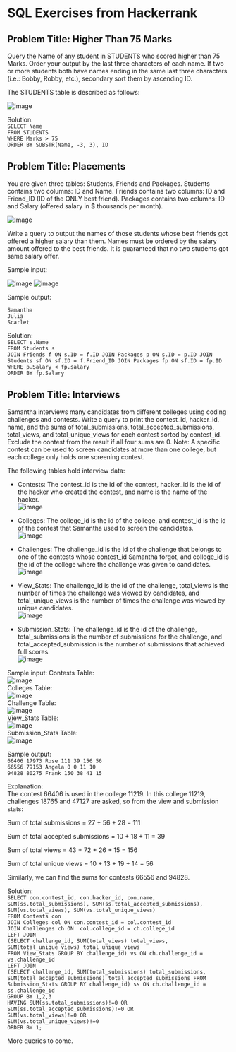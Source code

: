 # SQL Exercises from Hackerrank

## Problem Title: Higher Than 75 Marks
Query the Name of any student in STUDENTS who scored higher than 75 Marks. Order your output by the last three characters of each name. If two or more students both have names ending in the same last three characters (i.e.: Bobby, Robby, etc.), secondary sort them by ascending ID. 

The STUDENTS table is described as follows:

![image](https://user-images.githubusercontent.com/107836788/207787672-372456a6-6260-48af-bc08-d3db69a0df25.png)

Solution:   
`SELECT Name`   
 `FROM STUDENTS`  
 `WHERE Marks > 75`  
 `ORDER BY SUBSTR(Name, -3, 3), ID`
 
 ## Problem Title: Placements
 You are given three tables: Students, Friends and Packages. Students contains two columns: ID and Name. Friends contains two columns: ID and Friend_ID (ID of the ONLY best friend). Packages contains two columns: ID and Salary (offered salary in $ thousands per month).
 
 ![image](https://user-images.githubusercontent.com/107836788/207793434-3d9a9a07-1183-4238-836d-f2fe34a63ff6.png)

Write a query to output the names of those students whose best friends got offered a higher salary than them. Names must be ordered by the salary amount offered to the best friends. It is guaranteed that no two students got same salary offer.

Sample input:

![image](https://user-images.githubusercontent.com/107836788/207793554-3faccbd5-984a-4635-81f0-96e67398392b.png)
![image](https://user-images.githubusercontent.com/107836788/207793572-0a5903b4-6f90-4e8e-a0b9-e148338973cd.png)

Sample output: 

`Samantha`  
`Julia`  
`Scarlet`  

Solution:  
`SELECT s.Name`  
`FROM Students s`  
`JOIN Friends f ON s.ID = f.ID JOIN Packages p ON s.ID = p.ID JOIN Students sf ON sf.ID = f.Friend_ID JOIN Packages fp ON sf.ID = fp.ID`  
`WHERE p.Salary < fp.salary`  
`ORDER BY fp.Salary`


## Problem Title: Interviews
Samantha interviews many candidates from different colleges using coding challenges and contests. Write a query to print the contest_id, hacker_id, name, and the sums of total_submissions, total_accepted_submissions, total_views, and total_unique_views for each contest sorted by contest_id. Exclude the contest from the result if all four sums are 0.
Note: A specific contest can be used to screen candidates at more than one college, but each college only holds one screening contest.

The following tables hold interview data:

- Contests: The contest_id is the id of the contest, hacker_id is the id of the hacker who created the contest, and name is the name of the hacker.  
![image](https://user-images.githubusercontent.com/107836788/207863416-b8e5c965-4460-4ce7-991e-6220f0357e10.png)

- Colleges: The college_id is the id of the college, and contest_id is the id of the contest that Samantha used to screen the candidates.  
![image](https://user-images.githubusercontent.com/107836788/207863514-5e467e01-d787-4c70-ad2b-5a1bbca66e70.png)

- Challenges: The challenge_id is the id of the challenge that belongs to one of the contests whose contest_id Samantha forgot, and college_id is the id of the college where the challenge was given to candidates.  
![image](https://user-images.githubusercontent.com/107836788/207864253-c4f75a0a-e264-4ba5-9a58-56d160eb9606.png)

- View_Stats: The challenge_id is the id of the challenge, total_views is the number of times the challenge was viewed by candidates, and total_unique_views is the number of times the challenge was viewed by unique candidates.  
![image](https://user-images.githubusercontent.com/107836788/207864477-c9b5747d-fcaf-400f-97d0-cccd37329bd0.png)

- Submission_Stats: The challenge_id is the id of the challenge, total_submissions is the number of submissions for the challenge, and total_accepted_submission is the number of submissions that achieved full scores.  
![image](https://user-images.githubusercontent.com/107836788/207864654-da3fbcc8-39ac-46b6-b8a8-cc246a892001.png)


Sample input:
Contests Table:  
![image](https://user-images.githubusercontent.com/107836788/207864988-6735300c-3326-49e3-a0f7-532c30cbf69b.png)  
Colleges Table:  
![image](https://user-images.githubusercontent.com/107836788/207865813-e6cd239e-e3f8-40ad-9c0e-954dd28408f7.png)  
Challenge Table:  
![image](https://user-images.githubusercontent.com/107836788/207865913-70b49f10-9a57-4303-a794-2df8530536db.png)  
View_Stats Table:  
![image](https://user-images.githubusercontent.com/107836788/207866109-0ff99066-c9ed-4b42-99cf-294dc0aa22be.png)  
Submission_Stats Table:  
![image](https://user-images.githubusercontent.com/107836788/207866148-150183ab-b84e-4bdf-bf4a-41b97bf90542.png)  

Sample output:  
`66406 17973 Rose 111 39 156 56`  
`66556 79153 Angela 0 0 11 10`  
`94828 80275 Frank 150 38 41 15`  

Explanation:  
The contest 66406 is used in the college 11219. In this college 11219, challenges 18765 and 47127 are asked, so from the view and submission stats:

Sum of total submissions = 27 + 56 + 28 = 111

Sum of total accepted submissions = 10 + 18 + 11 = 39

Sum of total views = 43 + 72 + 26 + 15 = 156

Sum of total unique views = 10 + 13 + 19 + 14 = 56

Similarly, we can find the sums for contests 66556 and 94828.

Solution:  
`SELECT con.contest_id, con.hacker_id, con.name, SUM(ss.total_submissions), SUM(ss.total_accepted_submissions), SUM(vs.total_views), SUM(vs.total_unique_views)`  
`FROM Contests con`   
`JOIN Colleges col ON con.contest_id = col.contest_id`  
`JOIN Challenges ch ON  col.college_id = ch.college_id`   
`LEFT JOIN`  
`(SELECT challenge_id, SUM(total_views) total_views, SUM(total_unique_views) total_unique_views`  
`FROM View_Stats GROUP BY challenge_id) vs ON ch.challenge_id = vs.challenge_id`  
`LEFT JOIN`  
`(SELECT challenge_id, SUM(total_submissions) total_submissions, SUM(total_accepted_submissions) total_accepted_submissions FROM Submission_Stats GROUP BY challenge_id) ss ON ch.challenge_id = ss.challenge_id`  
`GROUP BY 1,2,3`  
`HAVING SUM(ss.total_submissions)!=0 OR`  
        `SUM(ss.total_accepted_submissions)!=0 OR`  
        `SUM(vs.total_views)!=0 OR`  
        `SUM(vs.total_unique_views)!=0`  
`ORDER BY 1;`  

More queries to come.
